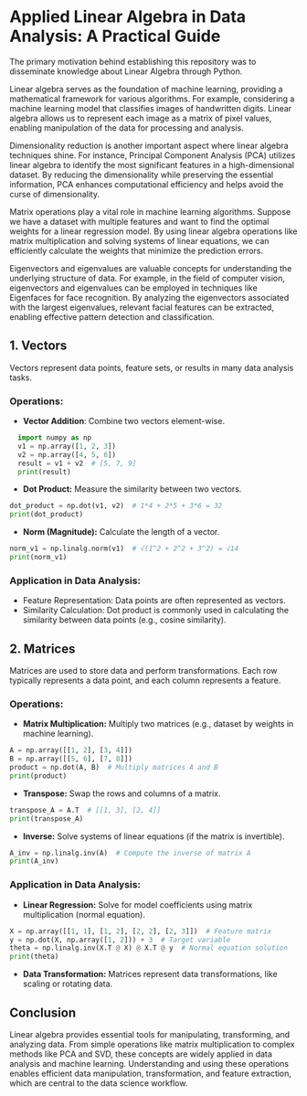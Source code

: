 # Applied Linear Algebra in Data Analysis: A Practical Guide

The primary motivation behind establishing this repository was to disseminate knowledge about Linear Algebra through Python.

Linear algebra serves as the foundation of machine learning, providing a mathematical framework for various algorithms. For example, considering a machine learning model that classifies images of handwritten digits. Linear algebra allows us to represent each image as a matrix of pixel values, enabling manipulation of the data for processing and analysis.

Dimensionality reduction is another important aspect where linear algebra techniques shine. For instance, Principal Component Analysis (PCA) utilizes linear algebra to identify the most significant features in a high-dimensional dataset. By reducing the dimensionality while preserving the essential information, PCA enhances computational efficiency and helps avoid the curse of dimensionality.

Matrix operations play a vital role in machine learning algorithms. Suppose we have a dataset with multiple features and want to find the optimal weights for a linear regression model. By using linear algebra operations like matrix multiplication and solving systems of linear equations, we can efficiently calculate the weights that minimize the prediction errors.

Eigenvectors and eigenvalues are valuable concepts for understanding the underlying structure of data. For example, in the field of computer vision, eigenvectors and eigenvalues can be employed in techniques like Eigenfaces for face recognition. By analyzing the eigenvectors associated with the largest eigenvalues, relevant facial features can be extracted, enabling effective pattern detection and classification.

## 1. **Vectors**
Vectors represent data points, feature sets, or results in many data analysis tasks.

### Operations:
- **Vector Addition**: Combine two vectors element-wise.

```python
  import numpy as np
  v1 = np.array([1, 2, 3])
  v2 = np.array([4, 5, 6])
  result = v1 + v2  # [5, 7, 9]
  print(result)
```

- **Dot Product:** Measure the similarity between two vectors.
```python
dot_product = np.dot(v1, v2)  # 1*4 + 2*5 + 3*6 = 32
print(dot_product)
```
- **Norm (Magnitude):** Calculate the length of a vector.
```python
norm_v1 = np.linalg.norm(v1)  # √(1^2 + 2^2 + 3^2) = √14
print(norm_v1)
```
### Application in Data Analysis:
- Feature Representation: Data points are often represented as vectors.
- Similarity Calculation: Dot product is commonly used in calculating the similarity between data points (e.g., cosine similarity).

## 2. Matrices
Matrices are used to store data and perform transformations. Each row typically represents a data point, and each column represents a feature.

### **Operations:**
- **Matrix Multiplication:** Multiply two matrices (e.g., dataset by weights in machine learning).

```python
A = np.array([[1, 2], [3, 4]])
B = np.array([[5, 6], [7, 8]])
product = np.dot(A, B)  # Multiply matrices A and B
print(product)
```
- **Transpose:** Swap the rows and columns of a matrix.

```python
transpose_A = A.T  # [[1, 3], [2, 4]]
print(transpose_A)
```
- **Inverse:** Solve systems of linear equations (if the matrix is invertible).

```python
A_inv = np.linalg.inv(A)  # Compute the inverse of matrix A
print(A_inv)
```
### Application in Data Analysis:
- **Linear Regression:** Solve for model coefficients using matrix multiplication (normal equation).

```python
X = np.array([[1, 1], [1, 2], [2, 2], [2, 3]])  # Feature matrix
y = np.dot(X, np.array([1, 2])) + 3  # Target variable
theta = np.linalg.inv(X.T @ X) @ X.T @ y  # Normal equation solution
print(theta)
```
- **Data Transformation:** Matrices represent data transformations, like scaling or rotating data.



## Conclusion
Linear algebra provides essential tools for manipulating, transforming, and analyzing data. From simple operations like matrix multiplication to complex methods like PCA and SVD, these concepts are widely applied in data analysis and machine learning. Understanding and using these operations enables efficient data manipulation, transformation, and feature extraction, which are central to the data science workflow.
